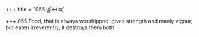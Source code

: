 +++
title = "055 पूजितं ह्य्"

+++
055	Food, that is always worshipped, gives strength and manly vigour; but eaten irreverently, it destroys them both.
